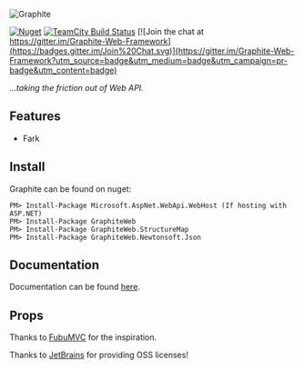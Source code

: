 ![Graphite](https://github.com/mikeobrien/graphite/raw/master/misc/header.png)

[![Nuget](http://img.shields.io/nuget/v/GraphiteWeb.svg?style=flat)](http://www.nuget.org/packages/GraphiteWeb/) [![TeamCity Build Status](https://img.shields.io/teamcity/http/build.mikeobrien.net/s/Graphite.svg?style=flat)](http://build.mikeobrien.net/viewType.html?buildTypeId=Graphite&guest=1) [![Join the chat at https://gitter.im/Graphite-Web-Framework](https://badges.gitter.im/Join%20Chat.svg)](https://gitter.im/Graphite-Web-Framework?utm_source=badge&utm_medium=badge&utm_campaign=pr-badge&utm_content=badge)


*...taking the friction out of Web API.*

## Features

- Fark


Install
------------

Graphite can be found on nuget:

    PM> Install-Package Microsoft.AspNet.WebApi.WebHost (If hosting with ASP.NET)
    PM> Install-Package GraphiteWeb
    PM> Install-Package GraphiteWeb.StructureMap
    PM> Install-Package GraphiteWeb.Newtonsoft.Json

Documentation
------------



Documentation can be found [here](http://www.mikeobrien.net/graphite/).

Props
------------

Thanks to [FubuMVC](https://fubumvc.github.io/) for the inspiration.

Thanks to [JetBrains](http://www.jetbrains.com/) for providing OSS licenses! 